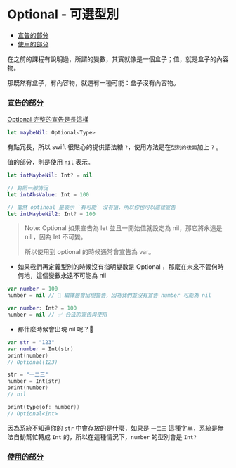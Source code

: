 # Optional - 可選型別

* [宣告的部分](#tag_1)
* [使用的部分](tag_2)

在之前的課程有說明過，所謂的變數，其實就像是一個盒子；值，就是盒子的內容物。

那既然有盒子，有內容物，就還有一種可能：盒子沒有內容物。

<a href="#tag_1"> 

### 宣告的部分

Optional 完整的宣告是長這樣

 ```swift
 let maybeNil: Optional<Type>
 ```

有點冗長，所以 swift 很貼心的提供語法糖 `?`，使用方法是在`型別的後面`加上 `?` 。

值的部分，則是使用 `nil` 表示。

```swift
let intMaybeNil: Int? = nil

// 對照一般情況
let intAbsValue: Int = 100

// 當然 optinoal 是表示 `有可能` 沒有值，所以你也可以這樣宣告
let intMaybeNil2: Int? = 100
```

> Note: Optional 如果宣告為 let 並且一開始值就設定為 nil，那它將永遠是 nil ，因為 let 不可變。
>
> 所以使用到 optional 的時候通常會宣告為 var。



* 如果我們再定義型別的時候沒有指明變數是 Optional ，那麼在未來不管何時何地，這個變數永遠不可能為 nil

```swift
var number = 100
number = nil // 🚫 編譯器會出現警告，因為我們並沒有宣告 number 可能為 nil

var number: Int? = 100
number = nil // ✅ 合法的宣告與使用
```

* 那什麼時候會出現 nil 呢？🌰

```Swift
var str = "123"
var number = Int(str)
print(number)
// Optional(123)

str = "一二三"
number = Int(str)
print(number)
// nil

print(type(of: number))
// Optional<Int>
```

因為系統不知道你的 `str` 中會存放的是什麼，如果是 `一二三` 這種字串，系統是無法自動幫忙轉成 `Int` 的，所以在這種情況下，`number` 的型別會是 `Int?`

<a href="tag_2"> 

### 使用的部分